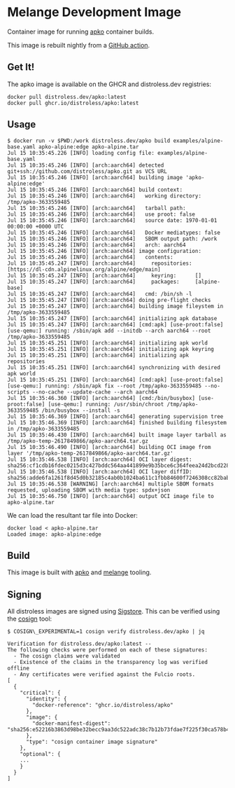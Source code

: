 # Melange Development Image

Container image for running [apko](https://github.com/chainguard-dev/apko) container builds.

This image is rebuilt nightly from a [GitHub action](https://github.com/distroless/apko/blob/main/.github/workflows/release.yaml).

## Get It!

The apko image is available on the GHCR and distroless.dev registries:

```
docker pull distroless.dev/apko:latest
docker pull ghcr.io/distroless/apko:latest
```

## Usage

```
$ docker run -v $PWD:/work distroless.dev/apko build examples/alpine-base.yaml apko-alpine:edge apko-alpine.tar
Jul 15 10:35:45.226 [INFO] loading config file: examples/alpine-base.yaml
Jul 15 10:35:45.246 [INFO] [arch:aarch64] detected git+ssh://github.com/distroless/apko.git as VCS URL
Jul 15 10:35:45.246 [INFO] [arch:aarch64] building image 'apko-alpine:edge'
Jul 15 10:35:45.246 [INFO] [arch:aarch64] build context:
Jul 15 10:35:45.246 [INFO] [arch:aarch64]   working directory: /tmp/apko-3633559485
Jul 15 10:35:45.246 [INFO] [arch:aarch64]   tarball path:
Jul 15 10:35:45.246 [INFO] [arch:aarch64]   use proot: false
Jul 15 10:35:45.246 [INFO] [arch:aarch64]   source date: 1970-01-01 00:00:00 +0000 UTC
Jul 15 10:35:45.246 [INFO] [arch:aarch64]   Docker mediatypes: false
Jul 15 10:35:45.246 [INFO] [arch:aarch64]   SBOM output path: /work
Jul 15 10:35:45.246 [INFO] [arch:aarch64]   arch: aarch64
Jul 15 10:35:45.246 [INFO] [arch:aarch64] image configuration:
Jul 15 10:35:45.246 [INFO] [arch:aarch64]   contents:
Jul 15 10:35:45.247 [INFO] [arch:aarch64]     repositories: [https://dl-cdn.alpinelinux.org/alpine/edge/main]
Jul 15 10:35:45.247 [INFO] [arch:aarch64]     keyring:      []
Jul 15 10:35:45.247 [INFO] [arch:aarch64]     packages:     [alpine-base]
Jul 15 10:35:45.247 [INFO] [arch:aarch64]   cmd: /bin/sh -l
Jul 15 10:35:45.247 [INFO] [arch:aarch64] doing pre-flight checks
Jul 15 10:35:45.247 [INFO] [arch:aarch64] building image fileystem in /tmp/apko-3633559485
Jul 15 10:35:45.247 [INFO] [arch:aarch64] initializing apk database
Jul 15 10:35:45.247 [INFO] [arch:aarch64] [cmd:apk] [use-proot:false] [use-qemu:] running: /sbin/apk add --initdb --arch aarch64 --root /tmp/apko-3633559485
Jul 15 10:35:45.251 [INFO] [arch:aarch64] initializing apk world
Jul 15 10:35:45.251 [INFO] [arch:aarch64] initializing apk keyring
Jul 15 10:35:45.251 [INFO] [arch:aarch64] initializing apk repositories
Jul 15 10:35:45.251 [INFO] [arch:aarch64] synchronizing with desired apk world
Jul 15 10:35:45.251 [INFO] [arch:aarch64] [cmd:apk] [use-proot:false] [use-qemu:] running: /sbin/apk fix --root /tmp/apko-3633559485 --no-scripts --no-cache --update-cache --arch aarch64
Jul 15 10:35:46.360 [INFO] [arch:aarch64] [cmd:/bin/busybox] [use-proot:false] [use-qemu:] running: /usr/sbin/chroot /tmp/apko-3633559485 /bin/busybox --install -s
Jul 15 10:35:46.369 [INFO] [arch:aarch64] generating supervision tree
Jul 15 10:35:46.369 [INFO] [arch:aarch64] finished building filesystem in /tmp/apko-3633559485
Jul 15 10:35:46.430 [INFO] [arch:aarch64] built image layer tarball as /tmp/apko-temp-2617849866/apko-aarch64.tar.gz
Jul 15 10:35:46.490 [INFO] [arch:aarch64] building OCI image from layer '/tmp/apko-temp-2617849866/apko-aarch64.tar.gz'
Jul 15 10:35:46.538 [INFO] [arch:aarch64] OCI layer digest: sha256:cf1cdb16fdec0215d3c427bddc564aa441899e9b35bce6c364feea24d2bcd228
Jul 15 10:35:46.538 [INFO] [arch:aarch64] OCI layer diffID: sha256:adde6fa1261f8d45d0b32185c4ab0b1024ba611c1fbb84600f7246308cc82bab
Jul 15 10:35:46.538 [WARNING] [arch:aarch64] multiple SBOM formats requested, uploading SBOM with media type: spdx+json
Jul 15 10:35:46.750 [INFO] [arch:aarch64] output OCI image file to apko-alpine.tar
```

We can load the resultant tar file into Docker:

```
docker load < apko-alpine.tar
Loaded image: apko-alpine:edge
```

## Build

This image is built with [apko](https://github.com/chainguard-dev/apko) and
[melange](https://github.com/chainguard-dev/melange) tooling.

## Signing

All distroless images are signed using [Sigstore](https://www.sigstore.dev/). This can be verified
using the [cosign](https://github.com/SigStore/cosign) tool:

```
$ COSIGN\_EXPERIMENTAL=1 cosign verify distroless.dev/apko | jq

Verification for distroless.dev/apko:latest --
The following checks were performed on each of these signatures:
  - The cosign claims were validated
  - Existence of the claims in the transparency log was verified offline
  - Any certificates were verified against the Fulcio roots.
[
  {
    "critical": {
      "identity": {
        "docker-reference": "ghcr.io/distroless/apko"
      },
      "image": {
        "docker-manifest-digest": "sha256:e52216b3863d98be32becc9aa3dc522adc38c7b12b73fdae7f225f30ca578b41"
      },
      "type": "cosign container image signature"
    },
    "optional": {
	...
    }
  }
]
```
